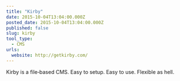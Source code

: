 ```yaml
---
title: "Kirby"
date: 2015-10-04T13:04:00.000Z
posted_date: 2015-10-04T13:04:00.000Z
published: false
slug: kirby
tool_type:
  - CMS
urls:
  website: http://getkirby.com/
---
```

Kirby is a file‑based CMS. Easy to setup. Easy to use. Flexible as hell.
